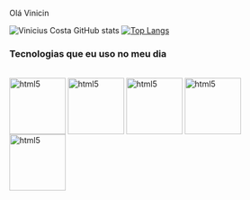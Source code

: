 Olá Vinicin 

![Vinicius Costa GitHub stats](https://github-readme-stats.vercel.app/api?username=vinicincosta&show_icons=true&theme=tokyonight)
[![Top Langs](https://github-readme-stats.vercel.app/api/top-langs/?username=vinicincosta&langs_count=8)](https://github.com/anuraghazra/github-readme-stats)

### Tecnologias que eu uso no meu dia

<div style="display: inline-block;">
  <br>
  <img align="center" alt="html5" src="https://encrypted-tbn0.gstatic.com/images?q=tbn:ANd9GcTkQqh5ldA3rAHmQZd7zeovoc-4w0xBZ_ZxCw&s" style="width: 100px; height: 100px; object-fit: cover;">
  <img align="center" alt="html5" src="https://prosimples.com/wp-content/uploads/2024/01/html.png" style="width: 100px; height: 100px; object-fit: cover;">
  <img align="center" alt="html5" src="https://encrypted-tbn0.gstatic.com/images?q=tbn:ANd9GcRuHnJDLOcdm_0b6N6kNj-1OvO9KhKYgqIy0w&s" style="width: 100px; height: 100px; object-fit: cover;">
  <img align="center" alt="html5" src="https://devio2023-media.developers.io/wp-content/uploads/2023/12/flet-1-960x504.jpg" style="width: 100px; height: 100px; object-fit: cover;">
  <img align="center" alt="html5" src="https://encrypted-tbn0.gstatic.com/images?q=tbn:ANd9GcR9c01S6mDjzJA_z4NSwaNYkmTBWrBC2sHwHA&s" style="width: 100px; height: 100px; object-fit: cover;">
</div>


